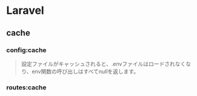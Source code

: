 # Laravel
## cache
### config:cache
> 設定ファイルがキャッシュされると、.envファイルはロードされなくなり、env関数の呼び出しはすべてnullを返します。

### routes:cache

